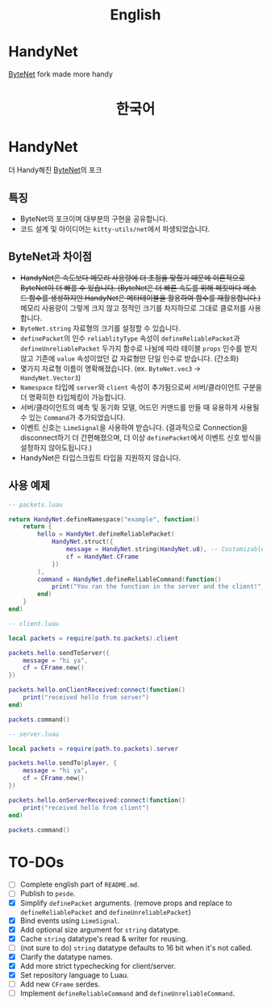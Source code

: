 <h1 align="center">English</h1>

# HandyNet
[ByteNet](https://github.com/ffrostfall/ByteNet) fork made more handy

<h1 align="center">한국어</h1>

# HandyNet
더 Handy해진 [ByteNet](https://github.com/ffrostfall/ByteNet)의 포크

## 특징
- ByteNet의 포크이며 대부분의 구현을 공유합니다.
- 코드 설계 및 아이디어는 `kitty-utils/net`에서 파생되었습니다.

## ByteNet과 차이점
- ~~HandyNet은 속도보다 메모리 사용량에 더 초점을 맞췄기 때문에 이론적으로 ByteNet이 더 빠를 수 있습니다. (ByteNet은 더 빠른 속도를 위해 페킷마다 메소드 함수를 생성하지만 HandyNet은 메타테이블을 활용하여 함수를 재활용합니다.)~~ 메모리 사용량이 그렇게 크지 않고 정적인 크기를 차지하므로 그대로 클로저를 사용합니다.
- `ByteNet.string` 자료형의 크기를 설정할 수 있습니다.
- `definePacket`의 인수 `reliablityType` 속성이 `defineReliablePacket`과 `defineUnreliablePacket` 두가지 함수로 나뉨에 따라 테이블 `props` 인수를 받지 않고 기존에 `value` 속성이었던 값 자료형만 단일 인수로 받습니다. (간소화)
- 몇가지 자료형 이름이 명확해졌습니다. (ex. `ByteNet.vec3` -> `HandyNet.Vector3`)
- `Namespace` 타입에 `server`와 `client` 속성이 추가됨으로써 서버/클라이언트 구분을 더 명확히한 타입체킹이 가능합니다.
- 서버/클라이언트의 예측 및 동기화 모델, 어드민 커맨드를 만들 때 유용하게 사용될 수 있는 `Command`가 추가되었습니다.
- 이벤트 신호는 `LimeSignal`을 사용하여 받습니다. (결과적으로 Connection을 disconnect하기 더 간편해졌으며, 더 이상 `definePacket`에서 이벤트 신호 방식을 설정하지 않아도됩니다.)
- HandyNet은 타입스크립트 타입을 지원하지 않습니다.

## 사용 예제
```lua
-- packets.luau

return HandyNet.defineNamespace("example", function()
	return {
		hello = HandyNet.defineReliablePacket(
			HandyNet.struct({
				message = HandyNet.string(HandyNet.u8), -- Customizable string size (defaults to u16)
				cf = HandyNet.CFrame
			})
		),
		command = HandyNet.defineReliableCommand(function()
			print("You ran the function in the server and the client!")
		end)
  	}
end)
```

```lua
-- client.luau

local packets = require(path.to.packets).client

packets.hello.sendToServer({
	message = "hi ya",
	cf = CFrame.new()
})

packets.hello.onClientReceived:connect(function()
	print("received hello from server")
end)

packets.command()
```

```lua
-- server.luau

local packets = require(path.to.packets).server

packets.hello.sendTo(player, {
	message = "hi ya",
	cf = CFrame.new()
})

packets.hello.onServerReceived:connect(function()
	print("received hello from client")
end)

packets.command()
```

# TO-DOs
- [ ] Complete english part of `README.md`.
- [ ] Publish to `pesde`.
- [x] Simplify `definePacket` arguments. (remove props and replace to `defineReliablePacket` and `defineUnreliablePacket`)
- [x] Bind events using `LimeSignal`.
- [x] Add optional size argument for `string` datatype.
- [x] Cache `string` datatype's read & writer for reusing.
- [ ] (not sure to do) `string` datatype defaults to 16 bit when it's not called.
- [x] Clarify the datatype names.
- [x] Add more strict typechecking for client/server.
- [x] Set repository language to Luau.
- [ ] Add new `CFrame` serdes.
- [ ] Implement `defineReliableCommand` and `defineUnreliableCommand`.
